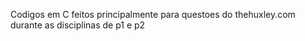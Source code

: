 Codigos em C feitos principalmente para questoes do thehuxley.com durante as disciplinas de p1 e p2

